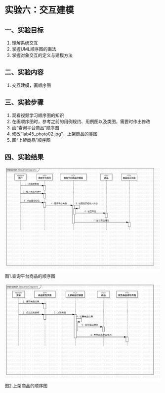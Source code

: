 # 实验六：交互建模

## 一、实验目标
1. 理解系统交互  
2. 掌握UML顺序图的画法  
3. 掌握对象交互的定义与建模方法  

## 二、实验内容
1. 交互建模，画顺序图
 
## 三、实验步骤
1. 观看视频学习顺序图的知识  
2. 在画顺序图时，参考之前的用例规约、用例图以及类图，需要时作出修改  
3. 画“查询平台商品”顺序图  
4. 修改“lab45_photo02.jpg”，上架商品的类图  
5. 画“上架商品”顺序图  
 
## 四、实验结果
![查询平台商品的顺序图](./lab6_photo01.jpg)  
图1.查询平台商品的顺序图  
 
![上架商品的顺序图](./lab6_photo02.jpg)  
图2.上架商品的顺序图
